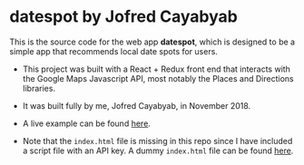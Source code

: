 # datespot by Jofred Cayabyab
This is the source code for the web app **datespot**, which is designed to be a simple app that recommends local date spots for users.

- This project was built with a React + Redux front end that interacts with the Google Maps Javascript API, most notably the Places and Directions libraries.
- It was built fully by me, Jofred Cayabyab, in November 2018.
- A live example can be found [here]().

- Note that the `index.html` file is missing in this repo since I have included a script file with an API key. A dummy `index.html` file can be found [here](http://s000.tinyupload.com/download.php?file_id=55462562042282817864&t=5546256204228281786474350).